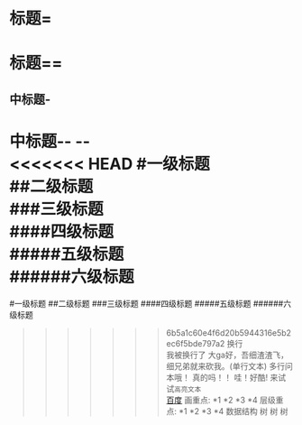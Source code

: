 标题=
=
标题==
==
中标题-
-
中标题--
--<br>
<<<<<<< HEAD
#一级标题<br>
##二级标题<br>
###三级标题<br>
####四级标题<br>
#####五级标题<br>
######六级标题<br>
=======
#一级标题
##二级标题
###三级标题
####四级标题
#####五级标题
######六级标题
>>>>>>> 6b5a1c60e4f6d20b5944316e5b2ec6f5bde797a2
换行<br>我被换行了
大ga好，吾细渣渣飞，细兄弟就来砍我。(单行文本)
        多行问本哦！
        真的吗！！
        哇！好酷!
来试试`高亮文本`<br>
[百度](http://www.baidu.com)
画重点:
*1
*2
*3
*4
层级重点:
*1
    *2
        *3
        *4
数据结构
>树
>>树
>>>树
